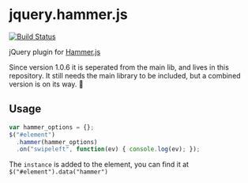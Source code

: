 jquery.hammer.js
================

[![Build Status](https://travis-ci.org/EightMedia/jquery.hammer.js.png)](https://travis-ci.org/EightMedia/jquery.hammer.js/)


jQuery plugin for [Hammer.js](https://github.com/EightMedia/hammer.js)

Since version 1.0.6 it is seperated from the main lib, and lives in this repository. 
It still needs the main library to be included, but a combined version is on its way. :beer:


## Usage

````js
var hammer_options = {};
$("#element")
  .hammer(hammer_options)
  .on("swipeleft", function(ev) { console.log(ev); });
````

The `instance` is added to the element, you can find it at `$("#element").data("hammer")`
